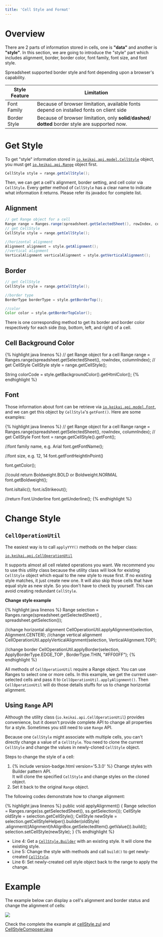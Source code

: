 ```yaml
---
title: 'Cell Style and Format'
---
```


# Overview

There are 2 parts of information stored in cells, one is **"data"** and
another is **"style"**. In this section, we are going to introduce the
"style" part which includes alignment, border, border color, font
family, font size, and font style.

Spreadsheet supported border style and font depending upon a browser's capability.

| Style Feature | Limitation                                                                                           |
| ------------- | ---------------------------------------------------------------------------------------------------- |
| Font Family   | Because of browser limitation, available fonts depend on installed fonts on client side              |
| Border Style  | Because of browser limitation, only **solid**/**dashed**/ **dotted** border style are supported now. |

# Get Style
To get "style" information stored in
[`io.keikai.api.model.CellStyle`](https://keikai.io/javadoc/latest/io/keikai/api/model/CellStyle.html) object, you must get
[`io.keikai.api.Range`](https://keikai.io/javadoc/latest/io/keikai/api/Range.html) object first.

```java
CellStyle style = range.getCellStyle();
```

Then, we can get a cell's alignment, border setting, and cell color via
`CellStyle`. Every getter method of `CellStyle` has a clear name to
indicate what information it returns. Please refer its javadoc for
complete list.



## Alignment

```java
// get Range object for a cell 
Range range = Ranges.range(spreadsheet.getSelectedSheet(), rowIndex, columnIndex);
// get CellStyle
CellStyle style = range.getCellStyle();

//horizontal alignment
Alignment alignment = style.getAlignment();
//vertical alignment
VerticalAlignment verticalAlignment = style.getVerticalAlignment();
```

## Border

```java
// get CellStyle
CellStyle style = range.getCellStyle();

//border type
BorderType borderType = style.getBorderTop();

//color
Color color = style.getBorderTopColor();
```


There is one corresponding method to get its border and border color
respectively for each side (top, bottom, left, and right) of a cell.

## Cell Background Color

{% highlight java linenos %}
// get Range object for a cell 
Range range = Ranges.range(spreadsheet.getSelectedSheet(), rowIndex, columnIndex);
// get CellStyle
CellStyle style = range.getCellStyle();

String colorCode = style.getBackgroundColor().getHtmlColor();
{% endhighlight %}

## Font

Those information about font can be retrieve via
[`io.keikai.api.model.Font`](https://keikai.io/javadoc/latest/io/keikai/api/model/Font.html), and we can
get this object by `CellStyle`'s `getFont()`. Here are some examples:

{% highlight java linenos %}
// get Range object for a cell 
Range range = Ranges.range(spreadsheet.getSelectedSheet(), rowIndex, columnIndex);
// get CellStyle
Font font = range.getCellStyle().getFont();

//font family name, e.g. Arial
font.getFontName();

//font size, e.g. 12, 14
font.getFontHeightInPoint()

font.getColor();

//could return Boldweight.BOLD or Boldweight.NORMAL 
font.getBoldweight();

font.isItalic();
font.isStrikeout();

//return Font.Underline
font.getUnderline();
{% endhighlight %}

# Change Style

## `CellOperationUtil`
The easiest way is to call `applyYYY()` methods on the helper class:

[`io.keikai.api.CellOperationUtil`](https://keikai.io/javadoc/latest/io/keikai/api/CellOperationUtil.html) 


It supports almost all cell related operations you want. We recommend you 
to use this utility class because the utility class will look for 
existing `CellStyle` object which equal to the new style to reuse first. 
If no existing style matches, it just create new one. 
It will also skip those cells that have equal style as
new style. So you don't have to check by yourself. This can avoid
creating redundant `CellStyle`.

**Change style example**

{% highlight java linenos %}
Range selection = Ranges.range(spreadsheet.getSelectedSheet()
    , spreadsheet.getSelection());

//change horizontal alignment
CellOperationUtil.applyAlignment(selection, Alignment.CENTER);
//change vertical alignment
CellOperationUtil.applyVerticalAlignment(selection, VerticalAlignment.TOP);

//change border
CellOperationUtil.applyBorder(selection, ApplyBorderType.EDGE_TOP
                                , BorderType.THIN, "#FF00FF");
{% endhighlight %}

All methods of `CellOperationUtil` require a Range object. You can use
Ranges to select one or more cells. In this example, we get the current
user-selected cells and pass it to `CellOperationUtil.applyAlignment()`.
Then `CellOperationUtil` will do those details stuffs for us to change
horizontal alignment.

## Using `Range` API

Although the utility class
(`io.keikai.api.CellOperationUtil`) provides convenience, 
but it doesn't provide complete API to change all
properties for a style. Sometimes you still need to use `Range` API.

Because one `CellStyle` might associate with multiple cells, you can't directly change a value of a `CellStyle`. You need to clone the current `CellStyle` and change the values in newly-cloned `CellStyle` object.


Steps to change the style of a cell:

1. {% include version-badge.html version='5.3.0' %} Change styles with Builder pattern API.<br/> It will clone the specified `CellStyle` and change styles on the cloned object.
2. Set it back to the original `Range` object.

The following codes demonstrate how to change alignment:

{% highlight java linenos %}
public void applyAlignment() {
    Range selection = Ranges.range(ss.getSelectedSheet(), ss.getSelection());
    CellStyle oldStyle = selection.getCellStyle();
    CellStyle newStyle = selection.getCellStyleHelper().builder(oldStyle)
            .alignment((Alignment)hAlignBox.getSelectedItem().getValue()).build();
    selection.setCellStyle(newStyle);
}
{% endhighlight %}

  - Line 4: Get a [`CellStyle.Builder`](https://keikai.io/javadoc/latest/io/keikai/api/model/CellStyle.Builder.html) with an existing style. It will clone the existing style.
  - Line 5: Change the style with methods and call `build()` to get newly-created [`CellStyle`](https://keikai.io/javadoc/latest/io/keikai/api/model/CellStyle.html).
  - Line 6: Set newly-created cell style object back to the range to apply the change.

# Example

The example below can display a cell's alignment and border status and change the alignment of cells:

![]({{site.devref_image_folder}}/Zss-essentials-cellStyle-alignment.png )

Check the complete the example at [cellStyle.zul](https://github.com/keikai/dev-ref/blob/master/src/main/webapp/cellStyle.zul) and [CellStyleComposer.java](https://github.com/keikai/dev-ref/blob/master/src/main/java/io/keikai/devref/CellStyleComposer.java)
